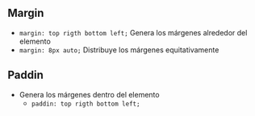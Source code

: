 ## **Margin**

- `margin: top rigth bottom left;` Genera los márgenes alrededor del elemento
- `margin: 8px auto;` Distribuye los márgenes equitativamente

## **Paddin**

- Genera los márgenes dentro del elemento
	- `paddin: top rigth bottom left;`